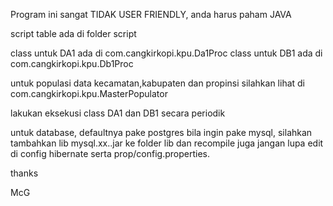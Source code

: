 Program ini sangat TIDAK USER FRIENDLY, anda harus paham JAVA

script table ada di folder script

class untuk DA1 ada di com.cangkirkopi.kpu.Da1Proc
class untuk DB1 ada di com.cangkirkopi.kpu.Db1Proc

untuk populasi data kecamatan,kabupaten dan propinsi
silahkan lihat di com.cangkirkopi.kpu.MasterPopulator

lakukan eksekusi class DA1 dan DB1 secara periodik

untuk database, defaultnya pake postgres
bila ingin pake mysql, silahkan tambahkan lib mysql.xx..jar ke folder lib dan recompile
juga jangan lupa edit di config hibernate serta prop/config.properties.


thanks

McG
